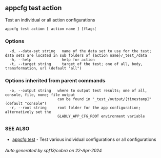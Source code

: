 ## appcfg test action

Test an individual or all action configurations

```
appcfg test action [ action name ] [flags]
```

### Options

```
  -d, --data-set string   name of the data set to use for the test; data sets are located in sub folders of {action name}/_test_/data
  -h, --help              help for action
  -t, --target string     target of the test; one of all, body, transformation, url (default "all")
```

### Options inherited from parent commands

```
  -o, --output string   where to output test results; one of all, console, file, none; file output
                        can be found in "_test_/output/[timestamp]" (default "console")
  -r, --root string     root folder for the app configuration; alternatively set the
                        GLADLY_APP_CFG_ROOT environment variable
```

### SEE ALSO

* [appcfg test](appcfg_test.md)	 - Test various individual configurations or all configurations

###### Auto generated by spf13/cobra on 22-Apr-2024
